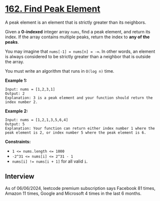 # [162. Find Peak Element](https://leetcode.com/problems/find-peak-element/)

A peak element is an element that is strictly greater than its neighbors.

Given a **0-indexed** integer array `nums`, find a peak element, and return its index. If the array contains multiple peaks, return the index to **any of the peaks**.

You may imagine that `nums[-1] = nums[n] = -∞`. In other words, an element is always considered to be strictly greater than a neighbor that is outside the array.

You must write an algorithm that runs in `O(log n)` time.

**Example 1:**
```
Input: nums = [1,2,3,1]
Output: 2
Explanation: 3 is a peak element and your function should return the index number 2.
```

**Example 2:**
```
Input: nums = [1,2,1,3,5,6,4]
Output: 5
Explanation: Your function can return either index number 1 where the peak element is 2, or index number 5 where the peak element is 6.
```

**Constraints:**
* `1 <= nums.length <= 1000`
* `-2^31 <= nums[i] <= 2^31 - 1`
* `nums[i] != nums[i + 1]` for all valid `i`.

## Interview
As of 06/06/2024, leetcode premium subscription says Facebook 81 times, Amazon 11 times, Google and Microsoft 4 times in the last 6 months.
